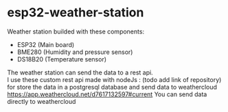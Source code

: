 # esp32-weather-station
Weather station builded with these components: <br />

- ESP32 (Main board)
- BME280 (Humidity and pressure sensor)
- DS18B20 (Temperature sensor)

The weather station can send the data to a rest api. <br />
I use these custom rest api made with nodeJs : (todo add link of repository) <br />
for store the data in a postgresql database and send data to weathercloud https://app.weathercloud.net/d7617132597#current 
You can send data directly to weathercloud
